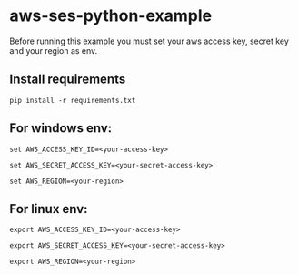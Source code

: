 # aws-ses-python-example

Before running this example you must set your aws access key, secret key and your region as env.

## Install requirements

```pip install -r requirements.txt```


## For windows env:

```
set AWS_ACCESS_KEY_ID=<your-access-key>

set AWS_SECRET_ACCESS_KEY=<your-secret-access-key>

set AWS_REGION=<your-region>
```

## For linux env:

```
export AWS_ACCESS_KEY_ID=<your-access-key>

export AWS_SECRET_ACCESS_KEY=<your-secret-access-key>

export AWS_REGION=<your-region>
```
